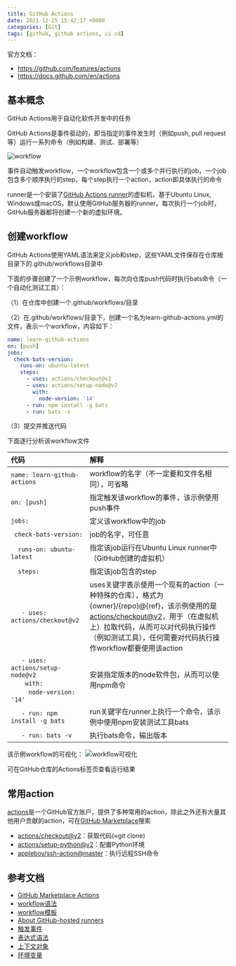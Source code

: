 ```yaml
---
title: GitHub Actions
date: 2021-12-25 15:42:17 +0800
categories: [Git]
tags: [github, github actions, ci cd]
---
```

官方文档：
* <https://github.com/features/actions>
* <https://docs.github.com/en/actions>

## 基本概念
GitHub Actions用于自动化软件开发中的任务

GitHub Actions是事件驱动的，即当指定的事件发生时（例如push, pull request等）运行一系列命令（例如构建、测试、部署等）

![workflow](https://docs.github.com/assets/cb-25535/mw-1440/images/help/actions/overview-actions-simple.webp)

事件自动触发workflow，一个workflow包含一个或多个并行执行的job，一个job包含多个顺序执行的step，每个step执行一个action，action即具体执行的命令

runner是一个安装了[GitHub Actions runner](https://github.com/actions/runner)的虚拟机，基于Ubuntu Linux, Windows或macOS，默认使用GitHub服务器的runner。每次执行一个job时，GitHub服务器都将创建一个新的虚拟环境。

## 创建workflow
GitHub Actions使用YAML语法来定义job和step，这些YAML文件保存在仓库根目录下的.github/workflows目录中

下面的步骤创建了一个示例workflow，每次向仓库push代码时执行bats命令（一个自动化测试工具）：

（1）在仓库中创建一个.github/workflows/目录

（2）在.github/workflows/目录下，创建一个名为learn-github-actions.yml的文件，表示一个workflow，内容如下：

```yaml
name: learn-github-actions
on: [push]
jobs:
  check-bats-version:
    runs-on: ubuntu-latest
    steps:
      - uses: actions/checkout@v2
      - uses: actions/setup-node@v2
        with:
          node-version: '14'
      - run: npm install -g bats
      - run: bats -v
```

（3）提交并推送代码

下面逐行分析该workflow文件

| 代码 | 解释 |
| :-- | :-- |
| `name: learn-github-actions` | workflow的名字（不一定要和文件名相同），可省略 |
| `on: [push]` | 指定触发该workflow的事件，该示例使用push事件
| `jobs:` | 定义该workflow中的job
| &ensp;`check-bats-version:` | job的名字，可任意
| &emsp;`runs-on: ubuntu-latest` | 指定该job运行在Ubuntu Linux runner中（GitHub创建的虚拟机）
| &emsp;`steps:` | 指定该job包含的step |
| &emsp;&ensp;`- uses: actions/checkout@v2` | uses关键字表示使用一个现有的action（一种特殊的仓库），格式为{owner}/{repo}@{ref}，该示例使用的是[actions/checkout@v2](https://github.com/actions/checkout)，用于（在虚拟机上）拉取代码，从而可以对代码执行操作（例如测试工具），任何需要对代码执行操作workflow都要使用该action
| &emsp;&ensp;`- uses: actions/setup-node@v2`<br>&emsp;&emsp;`with:`<br>&emsp;&emsp;&ensp;`node-version: '14'` | 安装指定版本的node软件包，从而可以使用npm命令 |
| &emsp;&ensp;`- run: npm install -g bats` | run关键字在runner上执行一个命令，该示例中使用npm安装测试工具bats |
| &emsp;&ensp;`- run: bats -v` | 执行bats命令，输出版本 |

该示例workflow的可视化：
![workflow可视化](https://docs.github.com/assets/cb-62091/mw-1440/images/help/actions/overview-actions-event.webp)

可在GitHub仓库的Actions标签页查看运行结果

## 常用action
[actions](https://github.com/actions)是一个GitHub官方账户，提供了多种常用的action，除此之外还有大量其他用户贡献的action，可在[GitHub Marketplace](https://github.com/marketplace?type=actions)搜索
* [actions/checkout@v2](https://github.com/marketplace/actions/checkout)：获取代码(≈git clone)
* [actions/setup-python@v2](https://github.com/marketplace/actions/setup-python)：配置Python环境
* [appleboy/ssh-action@master](https://github.com/marketplace/actions/ssh-remote-commands)：执行远程SSH命令

## 参考文档
* [GitHub Marketplace Actions](https://github.com/marketplace?type=actions)
* [workflow语法](https://docs.github.com/en/actions/using-workflows/workflow-syntax-for-github-actions)
* [workflow模板](https://github.com/actions/starter-workflows)
* [About GitHub-hosted runners](https://docs.github.com/en/actions/using-github-hosted-runners/about-github-hosted-runners#preinstalled-software)
* [触发事件](https://docs.github.com/en/actions/using-workflows/events-that-trigger-workflows)
* [表达式语法](https://docs.github.com/en/actions/learn-github-actions/expressions)
* [上下文对象](https://docs.github.com/en/actions/learn-github-actions/contexts)
* [环境变量](https://docs.github.com/en/actions/learn-github-actions/environment-variables)
